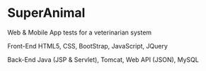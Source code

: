 # SuperAnimal
Web & Mobile App tests for a veterinarian system

Front-End
HTML5,
CSS,
BootStrap,
JavaScript,
JQuery

Back-End
Java (JSP & Servlet),
Tomcat,
Web API (JSON),
MySQL
